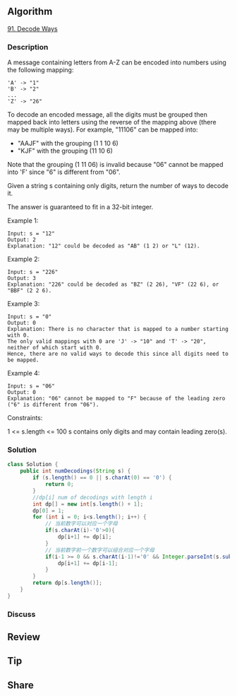 ## Algorithm

[91. Decode Ways](https://leetcode.com/problems/decode-ways/)

### Description

A message containing letters from A-Z can be encoded into numbers using the following mapping:

```
'A' -> "1"
'B' -> "2"
...
'Z' -> "26"
```

To decode an encoded message, all the digits must be grouped then mapped back into letters using the reverse of the mapping above (there may be multiple ways). For example, "11106" can be mapped into:

- "AAJF" with the grouping (1 1 10 6)
- "KJF" with the grouping (11 10 6)

Note that the grouping (1 11 06) is invalid because "06" cannot be mapped into 'F' since "6" is different from "06".

Given a string s containing only digits, return the number of ways to decode it.

The answer is guaranteed to fit in a 32-bit integer.


Example 1:

```
Input: s = "12"
Output: 2
Explanation: "12" could be decoded as "AB" (1 2) or "L" (12).
```

Example 2:

```
Input: s = "226"
Output: 3
Explanation: "226" could be decoded as "BZ" (2 26), "VF" (22 6), or "BBF" (2 2 6).
```

Example 3:

```
Input: s = "0"
Output: 0
Explanation: There is no character that is mapped to a number starting with 0.
The only valid mappings with 0 are 'J' -> "10" and 'T' -> "20", neither of which start with 0.
Hence, there are no valid ways to decode this since all digits need to be mapped.
```

Example 4:

```
Input: s = "06"
Output: 0
Explanation: "06" cannot be mapped to "F" because of the leading zero ("6" is different from "06").
```

Constraints:

1 <= s.length <= 100
s contains only digits and may contain leading zero(s).

### Solution

```java
class Solution {
    public int numDecodings(String s) {
        if (s.length() == 0 || s.charAt(0) == '0') {
            return 0;
        }
        //dp[i] num of decodings with length i
        int dp[] = new int[s.length() + 1];
        dp[0] = 1;
        for (int i = 0; i<s.length(); i++) {
            // 当前数字可以对应一个字母
            if(s.charAt(i)-'0'>0){
                dp[i+1] += dp[i];
            }
            // 当前数字前一个数字可以组合对应一个字母
            if(i-1 >= 0 && s.charAt(i-1)!='0' && Integer.parseInt(s.substring(i-1, i+1)) <= 26){
                dp[i+1] += dp[i-1];
            }
        }
        return dp[s.length()];
    }
}
```

### Discuss

## Review


## Tip


## Share
